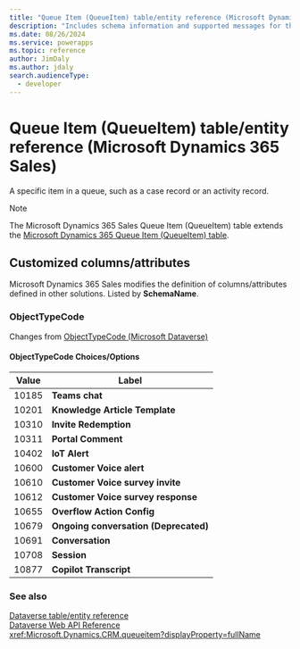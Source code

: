 ```yaml
---
title: "Queue Item (QueueItem) table/entity reference (Microsoft Dynamics 365 Sales)"
description: "Includes schema information and supported messages for the Queue Item (QueueItem) table/entity with Microsoft Dynamics 365 Sales."
ms.date: 08/26/2024
ms.service: powerapps
ms.topic: reference
author: JimDaly
ms.author: jdaly
search.audienceType: 
  - developer
---
```


# Queue Item (QueueItem) table/entity reference (Microsoft Dynamics 365 Sales)

A specific item in a queue, such as a case record or an activity record.

> [!NOTE]
> The Microsoft Dynamics 365 Sales Queue Item (QueueItem) table extends the [Microsoft Dynamics 365 Queue Item (QueueItem) table](/dynamics365/developer/entities/queueitem).



## Customized columns/attributes

Microsoft Dynamics 365 Sales modifies the definition of columns/attributes defined in other solutions. Listed by **SchemaName**.

### <a name="BKMK_ObjectTypeCode"></a> ObjectTypeCode

Changes from [ObjectTypeCode (Microsoft Dataverse)](/power-apps/developer/data-platform/reference/entities/queueitem#BKMK_ObjectTypeCode)

#### ObjectTypeCode Choices/Options

|Value|Label|
|---|---|
|10185|**Teams chat**|
|10201|**Knowledge Article Template**|
|10310|**Invite Redemption**|
|10311|**Portal Comment**|
|10402|**IoT Alert**|
|10600|**Customer Voice alert**|
|10610|**Customer Voice survey invite**|
|10612|**Customer Voice survey response**|
|10655|**Overflow Action Config**|
|10679|**Ongoing conversation (Deprecated)**|
|10691|**Conversation**|
|10708|**Session**|
|10877|**Copilot Transcript**|



### See also

[Dataverse table/entity reference](../about-entity-reference.md)  
[Dataverse Web API Reference](/power-apps/developer/data-platform/webapi/reference/about)   
<xref:Microsoft.Dynamics.CRM.queueitem?displayProperty=fullName>
